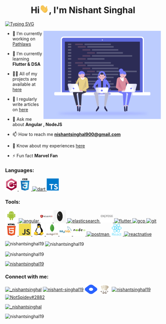 <h1 align="center">Hi<img 
    src="https://raw.githubusercontent.com/NishantSinghal19/NishantSinghal19/main/Resources/wave.gif" width="30px">, 
    I'm Nishant Singhal
</h1>

[![Typing SVG](https://readme-typing-svg.herokuapp.com?size=40&color=%23F7E727&center=true&width=1000&lines=I'm+a+Web+Developer;I'm+a+Programmer;I'm+also+excited+in+learning+new+things;I'm+a+Learning+Enthusiast;I'm+an+Explorer)](https://git.io/typing-svg)


<img width="380" align="right" alt="Github"
src="https://raw.githubusercontent.com/NishantSinghal19/NishantSinghal19/main/Resources/developers-gif-showcase.gif" 
/> 

- 🔭 I’m currently working on [Pathlaws](https://pathlaws.com/)

- 🌱 I’m currently learning **Flutter & DSA**

- 👨‍💻 All of my projects are available at [here](https://github.com/NishantSinghal19)

- 📝 I regularly write articles on [here](https://nishantsinghal.hashnode.dev/)

- 💬 Ask me about **Angular , NodeJS**

- 📫 How to reach me **nishantsinghal900@gmail.com**

- 📄 Know about my experiences [here](https://linktr.ee/NishantSinghal)

- ⚡ Fun fact **Marvel Fan**


<h3 align="left">Languages:</h3>
<p align="left"><a href="https://www.w3schools.com/cpp/" target="_blank" rel="noreferrer"> <img src="https://raw.githubusercontent.com/devicons/devicon/master/icons/cplusplus/cplusplus-original.svg" alt="cplusplus" width="40" height="40"/> </a> <a href="https://www.w3schools.com/css/" target="_blank" rel="noreferrer"> <img src="https://raw.githubusercontent.com/devicons/devicon/master/icons/css3/css3-original-wordmark.svg" alt="css3" width="40" height="40"/> </a> <a href="https://dart.dev" target="_blank" rel="noreferrer"> <img src="https://www.vectorlogo.zone/logos/dartlang/dartlang-icon.svg" alt="dart" width="40" height="40"/> </a><a href="https://www.typescriptlang.org/" target="_blank" rel="noreferrer"> <img src="https://raw.githubusercontent.com/devicons/devicon/master/icons/typescript/typescript-original.svg" alt="typescript" width="40" height="40"/> </a></p>

<h3 align="left">Tools:</h3>
<p align="left"> <a href="https://developer.android.com" target="_blank" rel="noreferrer"> <img src="https://raw.githubusercontent.com/devicons/devicon/master/icons/android/android-original-wordmark.svg" alt="android" width="40" height="40"/> </a> <a href="https://angular.io" target="_blank" rel="noreferrer"> <img src="https://angular.io/assets/images/logos/angular/angular.svg" alt="angular" width="40" height="40"/> </a> <a href="https://angular.io" target="_blank" rel="noreferrer"> <img src="https://raw.githubusercontent.com/devicons/devicon/master/icons/angularjs/angularjs-original-wordmark.svg" alt="angularjs" width="40" height="40"/> </a> <a href="https://www.gnu.org/software/bash/" target="_blank" rel="noreferrer"> <img src="https://raw.githubusercontent.com/NishantSinghal19/NishantSinghal19/main/Resources/Icons/bash.png" alt="bash" width="40" height="40"/> </a>  <a href="https://www.elastic.co" target="_blank" rel="noreferrer"> <img src="https://www.vectorlogo.zone/logos/elastic/elastic-icon.svg" alt="elasticsearch" width="40" height="40"/> </a> <a href="https://expressjs.com" target="_blank" rel="noreferrer"> <img src="https://raw.githubusercontent.com/devicons/devicon/master/icons/express/express-original-wordmark.svg" alt="express" width="40" height="40"/> </a> <a href="https://flutter.dev" target="_blank" rel="noreferrer"> <img src="https://www.vectorlogo.zone/logos/flutterio/flutterio-icon.svg" alt="flutter" width="40" height="40"/> </a> <a href="https://cloud.google.com" target="_blank" rel="noreferrer"> <img src="https://www.vectorlogo.zone/logos/google_cloud/google_cloud-icon.svg" alt="gcp" width="40" height="40"/> </a> <a href="https://git-scm.com/" target="_blank" rel="noreferrer"> <img src="https://www.vectorlogo.zone/logos/git-scm/git-scm-icon.svg" alt="git" width="40" height="40"/> </a> <a href="https://www.w3.org/html/" target="_blank" rel="noreferrer"> <img src="https://raw.githubusercontent.com/devicons/devicon/master/icons/html5/html5-original-wordmark.svg" alt="html5" width="40" height="40"/> </a> <a href="https://developer.mozilla.org/en-US/docs/Web/JavaScript" target="_blank" rel="noreferrer"> <img src="https://raw.githubusercontent.com/devicons/devicon/master/icons/javascript/javascript-original.svg" alt="javascript" width="40" height="40"/> </a> <a href="https://www.linux.org/" target="_blank" rel="noreferrer"> <img src="https://raw.githubusercontent.com/devicons/devicon/master/icons/linux/linux-original.svg" alt="linux" width="40" height="40"/> </a> <a href="https://www.mongodb.com/" target="_blank" rel="noreferrer"> <img src="https://raw.githubusercontent.com/devicons/devicon/master/icons/mongodb/mongodb-original-wordmark.svg" alt="mongodb" width="40" height="40"/> </a> <a href="https://www.mysql.com/" target="_blank" rel="noreferrer"> <img src="https://raw.githubusercontent.com/devicons/devicon/master/icons/mysql/mysql-original-wordmark.svg" alt="mysql" width="40" height="40"/> </a> <a href="https://nodejs.org" target="_blank" rel="noreferrer"> <img src="https://raw.githubusercontent.com/devicons/devicon/master/icons/nodejs/nodejs-original-wordmark.svg" alt="nodejs" width="40" height="40"/> </a> <a href="https://postman.com" target="_blank" rel="noreferrer"> <img src="https://www.vectorlogo.zone/logos/getpostman/getpostman-icon.svg" alt="postman" width="40" height="40"/> </a> <a href="https://reactjs.org/" target="_blank" rel="noreferrer"> <img src="https://raw.githubusercontent.com/devicons/devicon/master/icons/react/react-original-wordmark.svg" alt="react" width="40" height="40"/> </a> <a href="https://reactnative.dev/" target="_blank" rel="noreferrer"> <img src="https://reactnative.dev/img/header_logo.svg" alt="reactnative" width="40" height="40"/> </a>  </p>

<p><img align="left" src="https://github-readme-stats.vercel.app/api/top-langs?username=nishantsinghal19&show_icons=true&locale=en&count-private=true$height=80&theme=tokyonight" alt="nishantsinghal19" /></p>

<p>&nbsp;<img align="center" src="https://github-readme-stats.vercel.app/api?username=nishantsinghal19&show_icons=true&locale=en&count-private=true$height=80&theme=tokyonight" alt="nishantsinghal19" /></p>

<p><img align="center" src="https://github-readme-streak-stats.herokuapp.com/?user=nishantsinghal19&theme=highcontrast" alt="nishantsinghal19" /></p>

<p align="left"> <a href="https://github.com/ryo-ma/github-profile-trophy"><img src="https://github-profile-trophy.vercel.app/?username=nishantsinghal19&theme=juicyfresh" alt="nishantsinghal19" /></a> </p>

<h3 align="left">Connect with me:</h3>
<p align="left">
<a href="https://twitter.com/_nishantsinghal" target="blank"><img align="center" src="https://raw.githubusercontent.com/rahuldkjain/github-profile-readme-generator/master/src/images/icons/Social/twitter.svg" alt="_nishantsinghal" height="30" width="40" /></a>    
<a href="https://linkedin.com/in/nishant-singhal19" target="blank"><img align="center" src="https://raw.githubusercontent.com/rahuldkjain/github-profile-readme-generator/master/src/images/icons/Social/linked-in-alt.svg" alt="nishant-singhal19" height="30" width="40" /></a>
<a href="https://hashnode.com/@nishantsinghal" target="blank"><img align="center" src="https://raw.githubusercontent.com/NishantSinghal19/NishantSinghal19/main/Resources/Icons/hashnode.png" alt="@nishantsinghal" height="30" width="40" /></a>
<a href="https://www.codechef.com/users/nishant1904" target="blank"><img align="center" src="https://raw.githubusercontent.com/NishantSinghal19/NishantSinghal19/main/Resources/Icons/codechef.png" alt="nishant1904" height="30" width="40" /></a>
<a href="https://www.hackerrank.com/nishantsinghal19" target="blank"><img align="center" src="https://raw.githubusercontent.com/rahuldkjain/github-profile-readme-generator/master/src/images/icons/Social/hackerrank.svg" alt="nishantsinghal19" height="30" width="40" /></a>
<a href="https://discord.gg/NotSpidey#2882" target="blank"><img align="center" src="https://raw.githubusercontent.com/rahuldkjain/github-profile-readme-generator/master/src/images/icons/Social/discord.svg" alt="NotSpidey#2882" height="30" width="40" /></a>
</p>

<p align="left"> <a href="https://twitter.com/_nishantsinghal" target="blank"><img src="https://img.shields.io/twitter/follow/_nishantsinghal?logo=twitter&style=for-the-badge" alt="_nishantsinghal" /></a> </p>

<p align="left"> <img src="https://komarev.com/ghpvc/?username=nishantsinghal19&label=Profile%20views&color=0e75b6&style=flat" alt="nishantsinghal19" /> </p>
